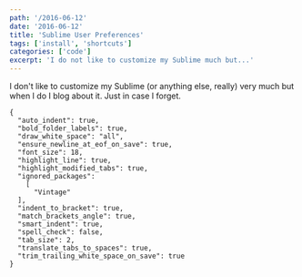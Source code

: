 ```yaml
---
path: '/2016-06-12'
date: '2016-06-12'
title: 'Sublime User Preferences'
tags: ['install', 'shortcuts']
categories: ['code']
excerpt: 'I do not like to customize my Sublime much but...'
---
```


I don't like to customize my Sublime (or anything else, really) very much but when I do I blog about it. Just in case I forget.

```js{numberLines: true}
{
  "auto_indent": true,
  "bold_folder_labels": true,
  "draw_white_space": "all",
  "ensure_newline_at_eof_on_save": true,
  "font_size": 18,
  "highlight_line": true,
  "highlight_modified_tabs": true,
  "ignored_packages":
    [
      "Vintage"
  ],
  "indent_to_bracket": true,
  "match_brackets_angle": true,
  "smart_indent": true,
  "spell_check": false,
  "tab_size": 2,
  "translate_tabs_to_spaces": true,
  "trim_trailing_white_space_on_save": true
}
```

